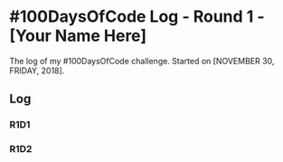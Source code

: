 # #100DaysOfCode Log - Round 1 - [Your Name Here]

The log of my #100DaysOfCode challenge. Started on [NOVEMBER 30, FRIDAY, 2018].

## Log

### R1D1 

### R1D2
